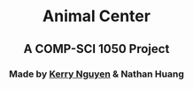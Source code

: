<h1 align="center">Animal Center</h1>
<h2 align="center">A COMP-SCI 1050 Project</h2>
<h3 align="center">Made by <a href="https://github.com/KerryNguyen">Kerry Nguyen</a> & Nathan Huang</h3>
